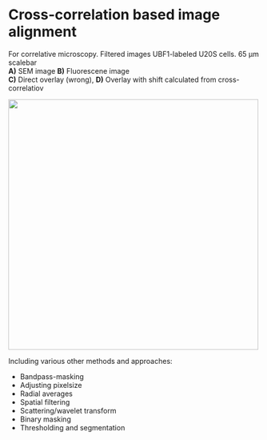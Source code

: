  # Cross-correlation based image alignment
 
 For correlative microscopy. Filtered images UBF1-labeled U20S cells. 65 μm scalebar\
 **A)** SEM image **B)** Fluorescene image\
 **C)** Direct overlay (wrong), **D)** Overlay with shift calculated from cross-correlatiov
 
<img src="https://user-images.githubusercontent.com/103127272/215934511-0fe74709-caec-40e2-a267-7320921c60db.png" width="500"/>

Including various other methods and approaches:
* Bandpass-masking
* Adjusting pixelsize
* Radial averages
* Spatial filtering
* Scattering/wavelet transform
* Binary masking
* Thresholding and segmentation
